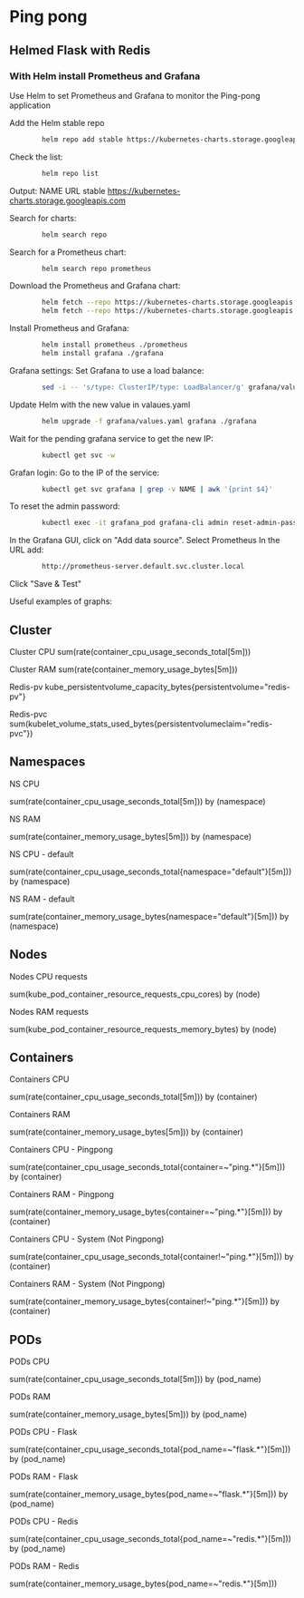 # Ping pong
## Helmed Flask with Redis 
### With Helm install Prometheus and Grafana

Use Helm to set Prometheus and Grafana to monitor the Ping-pong application


Add the Helm stable repo
```bash
        helm repo add stable https://kubernetes-charts.storage.googleapis.com
```

Check the list:
```bash
        helm repo list
```
Output:
NAME  	URL
stable	https://kubernetes-charts.storage.googleapis.com

Search for charts:
```bash
        helm search repo 
```

Search for a Prometheus chart:
```bash
        helm search repo prometheus
```

Download the Prometheus and Grafana chart:
```bash
        helm fetch --repo https://kubernetes-charts.storage.googleapis.com --untar --untardir . prometheus
        helm fetch --repo https://kubernetes-charts.storage.googleapis.com --untar --untardir . grafana
```

Install Prometheus and Grafana:
```bash
        helm install prometheus ./prometheus
        helm install grafana ./grafana
```

Grafana settings:
Set Grafana to use a load balance:
```bash
        sed -i -- 's/type: ClusterIP/type: LoadBalancer/g' grafana/values.yaml
```

Update Helm with the new value in valaues.yaml
```bash
        helm upgrade -f grafana/values.yaml grafana ./grafana
```

Wait for the pending grafana service to get the new IP:
```bash
        kubectl get svc -w
```

Grafan login: Go to the IP of the service:
```bash
        kubectl get svc grafana | grep -v NAME | awk '{print $4}'
```

To reset the admin password:
```bash
        kubectl exec -it grafana_pod grafana-cli admin reset-admin-password new_pass
```

In the Grafana GUI, click on "Add data source".
Select Prometheus
In the URL add: 
```bash
        http://prometheus-server.default.svc.cluster.local
```
Click "Save & Test"

Useful examples of graphs:

Cluster
-------
Cluster CPU
sum(rate(container_cpu_usage_seconds_total[5m]))

Cluster RAM
sum(rate(container_memory_usage_bytes[5m]))

Redis-pv
kube_persistentvolume_capacity_bytes{persistentvolume="redis-pv"}

Redis-pvc
sum(kubelet_volume_stats_used_bytes{persistentvolumeclaim="redis-pvc"})


Namespaces
----------
NS CPU

sum(rate(container_cpu_usage_seconds_total[5m])) by (namespace)

NS RAM

sum(rate(container_memory_usage_bytes[5m])) by (namespace)

NS CPU - default

sum(rate(container_cpu_usage_seconds_total{namespace="default"}[5m])) by (namespace)

NS RAM - default

sum(rate(container_memory_usage_bytes{namespace="default"}[5m])) by (namespace)


Nodes
-----
Nodes CPU requests

sum(kube_pod_container_resource_requests_cpu_cores) by (node)

Nodes RAM requests

sum(kube_pod_container_resource_requests_memory_bytes) by (node)


Containers
----------
Containers CPU

sum(rate(container_cpu_usage_seconds_total[5m])) by (container)

Containers RAM

sum(rate(container_memory_usage_bytes[5m])) by (container)

Containers CPU - Pingpong

sum(rate(container_cpu_usage_seconds_total{container=~"ping.*"}[5m])) by (container)

Containers RAM - Pingpong

sum(rate(container_memory_usage_bytes{container=~"ping.*"}[5m])) by (container)

Containers CPU - System (Not Pingpong)

sum(rate(container_cpu_usage_seconds_total{container!~"ping.*"}[5m])) by (container)

Containers RAM - System (Not Pingpong)

sum(rate(container_memory_usage_bytes{container!~"ping.*"}[5m])) by (container)


PODs
----
PODs CPU

sum(rate(container_cpu_usage_seconds_total[5m])) by (pod_name) 

PODs RAM

sum(rate(container_memory_usage_bytes[5m])) by (pod_name) 

PODs CPU - Flask

sum(rate(container_cpu_usage_seconds_total{pod_name=~"flask.*"}[5m])) by (pod_name) 

PODs RAM - Flask

sum(rate(container_memory_usage_bytes{pod_name=~"flask.*"}[5m])) by (pod_name) 

PODs CPU - Redis

sum(rate(container_cpu_usage_seconds_total{pod_name=~"redis.*"}[5m])) by (pod_name) 

PODs RAM - Redis

sum(rate(container_memory_usage_bytes{pod_name=~"redis.*"}[5m]))
